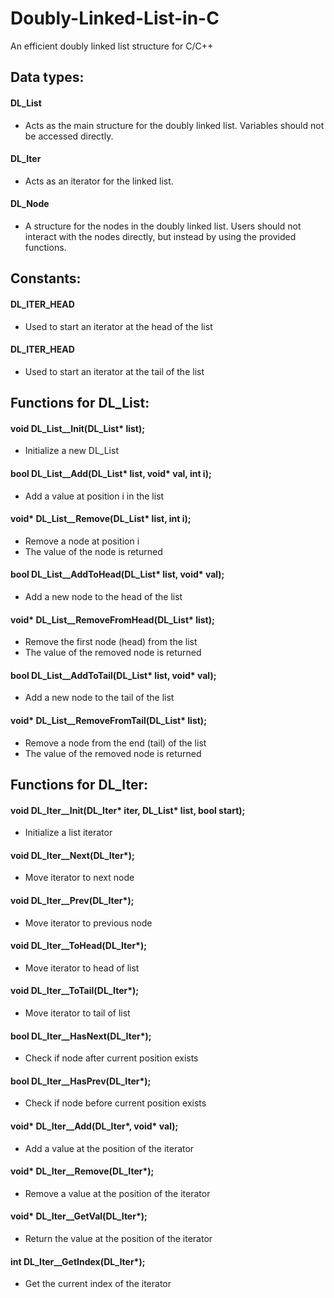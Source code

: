 # Doubly-Linked-List-in-C
An efficient doubly linked list structure for C/C++

## Data types:

#### DL_List

- Acts as the main structure for the doubly linked list. Variables should not be accessed directly.


#### DL_Iter

- Acts as an iterator for the linked list.

#### DL_Node

- A structure for the nodes in the doubly linked list. Users should not interact with the nodes directly, but instead by using the provided functions.

## Constants:

#### DL_ITER_HEAD

- Used to start an iterator at the head of the list

#### DL_ITER_HEAD

- Used to start an iterator at the tail of the list

## Functions for DL_List:

#### void DL_List__Init(DL_List* list);

- Initialize a new DL_List


#### bool DL_List__Add(DL_List* list, void* val, int i);
- Add a value at position i in the list


#### void* DL_List__Remove(DL_List* list, int i);
- Remove a node at position i
- The value of the node is returned


#### bool DL_List__AddToHead(DL_List* list, void* val);
- Add a new node to the head of the list


#### void* DL_List__RemoveFromHead(DL_List* list);
- Remove the first node (head) from the list
- The value of the removed node is returned


#### bool DL_List__AddToTail(DL_List* list, void* val);
- Add a new node to the tail of the list


#### void* DL_List__RemoveFromTail(DL_List* list);
- Remove a node from the end (tail) of the list
- The value of the removed node is returned

## Functions for DL_Iter:

#### void DL_Iter__Init(DL_Iter* iter, DL_List* list, bool start);
- Initialize a list iterator


#### void DL_Iter__Next(DL_Iter*);
- Move iterator to next node


#### void DL_Iter__Prev(DL_Iter*);
- Move iterator to previous node


#### void DL_Iter__ToHead(DL_Iter*);
- Move iterator to head of list


#### void DL_Iter__ToTail(DL_Iter*);
- Move iterator to tail of list


#### bool DL_Iter__HasNext(DL_Iter*);
- Check if node after current position exists


#### bool DL_Iter__HasPrev(DL_Iter*);
- Check if node before current position exists


#### void* DL_Iter__Add(DL_Iter*, void* val);
- Add a value at the position of the iterator


#### void* DL_Iter__Remove(DL_Iter*);
- Remove a value at the position of the iterator


#### void* DL_Iter__GetVal(DL_Iter*);
- Return the value at the position of the iterator


#### int DL_Iter__GetIndex(DL_Iter*);
- Get the current index of the iterator
